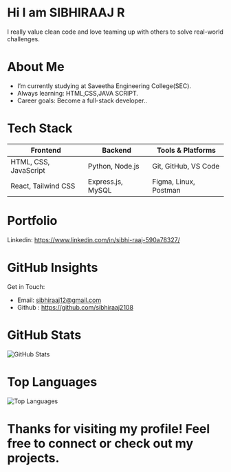# Hi I am SIBHIRAAJ R
I really value clean code and love teaming up with others to solve real-world challenges.

# About Me
* I’m currently studying at Saveetha Engineering College(SEC).
* Always learning: HTML,CSS,JAVA SCRIPT.
* Career goals: Become a full-stack developer..

 # Tech Stack


| Frontend              | Backend           | Tools & Platforms     |
| --------------------- | ----------------- | --------------------- |
| HTML, CSS, JavaScript | Python, Node.js   | Git, GitHub, VS Code  |
| React, Tailwind CSS   | Express.js, MySQL | Figma, Linux, Postman |


# Portfolio
Linkedin: https://www.linkedin.com/in/sibhi-raaj-590a78327/


# GitHub Insights

Get in Touch:

* Email: sibhiraaj12@gmail.com
* Github : https://github.com/sibhiraaj2108

# GitHub Stats

![GitHub Stats](https://github-readme-stats.vercel.app/api?username=sibhiraaj2108&show_icons=true&theme=radical)



# Top Languages

![Top Languages](https://github-readme-stats.vercel.app/api/top-langs/?username=sibhiraaj2108&layout=compact&theme=radical)


# Thanks for visiting my profile! Feel free to connect or check out my projects.
